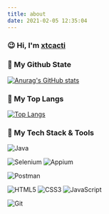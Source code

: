 ```yaml
---
title: about
date: 2021-02-05 12:35:04
---
```


### 😉 Hi, I'm [xtcacti](https://xtcacti.github.io/) 

### 🌵 My Github State
[![Anurag's GitHub stats](https://github-readme-stats.vercel.app/api?username=xtcacti&show_icons=true&theme=gruvbox)](https://github.com/anuraghazra/github-readme-stats)

### 🌵 My Top Langs

[![Top Langs](https://github-readme-stats.vercel.app/api/top-langs/?username=xtcacti&show_icons=true&theme=gruvbox)](https://github.com/anuraghazra/github-readme-stats)

### 🙋 My Tech Stack & Tools
![Java](https://img.shields.io/badge/-Java-%232c3e50?style=flat-square&logo=Java)

![Selenium](https://img.shields.io/badge/-Selenium-%232c3e50?style=flat-square&logo=selenium)
![Appium](https://img.shields.io/badge/-Appium-%232c3e50?style=flat-square&logo=appium)

![Postman](https://img.shields.io/badge/-Postman-%232c3e50?style=flat-square&logo=postman)

![HTML5](https://img.shields.io/badge/-HTML5-%23E44D27?style=flat-square&logo=html5&logoColor=ffffff)
![CSS3](https://img.shields.io/badge/-CSS3-%231572B6?style=flat-square&logo=css3)
![JavaScript](https://img.shields.io/badge/-JavaScript-%23F7DF1C?style=flat-square&logo=javascript&logoColor=000000&labelColor=%23F7DF1C&color=%23FFCE5A)

![Git](https://img.shields.io/badge/-Git-%23F05032?style=flat-square&logo=git&logoColor=%23ffffff)

